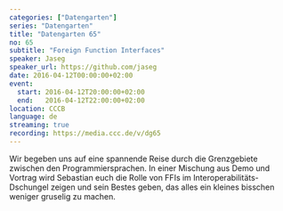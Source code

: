 ```yaml
---
categories: ["Datengarten"]
series: "Datengarten"
title: "Datengarten 65"
no: 65
subtitle: "Foreign Function Interfaces"
speaker: Jaseg
speaker_url: https://github.com/jaseg
date: 2016-04-12T00:00:00+02:00
event:
  start: 2016-04-12T20:00:00+02:00
  end:   2016-04-12T22:00:00+02:00
location: CCCB
language: de
streaming: true
recording: https://media.ccc.de/v/dg65
---
```


Wir begeben uns auf eine spannende Reise durch die Grenzgebiete zwischen den Programmiersprachen. In einer Mischung aus Demo und Vortrag wird Sebastian euch die Rolle von FFIs im Interoperabilitäts-Dschungel zeigen und sein Bestes geben, das alles ein kleines bisschen weniger gruselig zu machen.
